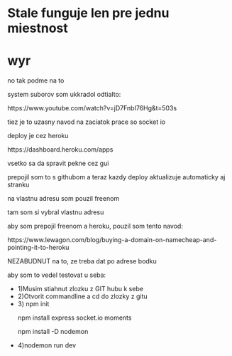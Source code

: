 
<h1>Stale funguje len pre jednu miestnost</h1>

# wyr
<p>no tak podme na to</p>
<p>system suborov som ukkradol odtialto:</p>
<p>https://www.youtube.com/watch?v=jD7FnbI76Hg&t=503s</p>
<p>tiez je to uzasny navod na zaciatok prace so socket io</p>

<p>deploy je cez heroku</p>
<p>https://dashboard.heroku.com/apps</p>
<p>vsetko sa da spravit pekne cez gui</p>
<p>prepojil som  to s githubom a teraz kazdy deploy aktualizuje automaticky aj stranku</p>
<p>na vlastnu adresu som pouzil freenom</p>
<p>tam som si vybral vlastnu adresu</p>
<p>aby som prepojil freenom a heroku, pouzil som tento navod:</p>
<p>https://www.lewagon.com/blog/buying-a-domain-on-namecheap-and-pointing-it-to-heroku</p>
<p>NEZABUDNUT na to, ze treba dat po adrese bodku</p>
<p></p>
<p>aby som to vedel testovat u seba:</p>
<ul>
<li>1)Musim stiahnut zlozku z GIT hubu k sebe</li>
<li>2)Otvorit commandline a cd do zlozky z gitu</li>
<li>3)  npm init
<p>npm install express socket.io moments</p>
<p>npm install -D nodemon</p>
</li>
<li>4)nodemon run dev</li>
</ul>  
